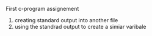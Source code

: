 First c-program assignement
1. creating standard output into another file 
2. using the standrad output to create a simiar varibale
